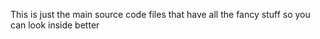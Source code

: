 This is just the main source code files that have all the fancy stuff so you can look inside better
